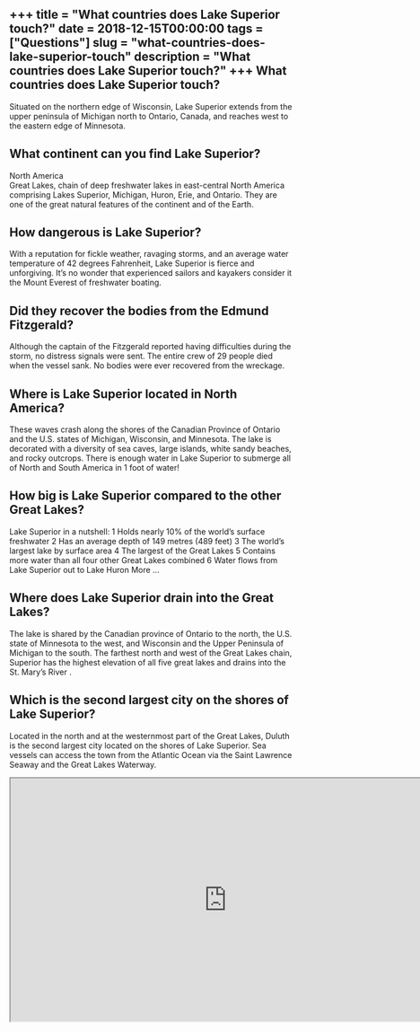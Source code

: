 +++
title = "What countries does Lake Superior touch?"
date = 2018-12-15T00:00:00
tags = ["Questions"]
slug = "what-countries-does-lake-superior-touch"
description = "What countries does Lake Superior touch?"
+++
What countries does Lake Superior touch?
----------------------------------------

Situated on the northern edge of Wisconsin, Lake Superior extends from the upper peninsula of Michigan north to Ontario, Canada, and reaches west to the eastern edge of Minnesota.

What continent can you find Lake Superior?
------------------------------------------

North America  
Great Lakes, chain of deep freshwater lakes in east-central North America comprising Lakes Superior, Michigan, Huron, Erie, and Ontario. They are one of the great natural features of the continent and of the Earth.

How dangerous is Lake Superior?
-------------------------------

With a reputation for fickle weather, ravaging storms, and an average water temperature of 42 degrees Fahrenheit, Lake Superior is fierce and unforgiving. It’s no wonder that experienced sailors and kayakers consider it the Mount Everest of freshwater boating.

Did they recover the bodies from the Edmund Fitzgerald?
-------------------------------------------------------

Although the captain of the Fitzgerald reported having difficulties during the storm, no distress signals were sent. The entire crew of 29 people died when the vessel sank. No bodies were ever recovered from the wreckage.

Where is Lake Superior located in North America?
------------------------------------------------

These waves crash along the shores of the Canadian Province of Ontario and the U.S. states of Michigan, Wisconsin, and Minnesota. The lake is decorated with a diversity of sea caves, large islands, white sandy beaches, and rocky outcrops. There is enough water in Lake Superior to submerge all of North and South America in 1 foot of water!

How big is Lake Superior compared to the other Great Lakes?
-----------------------------------------------------------

 Lake Superior in a nutshell: 1 Holds nearly 10% of the world’s surface freshwater 2 Has an average depth of 149 metres (489 feet) 3 The world’s largest lake by surface area 4 The largest of the Great Lakes 5 Contains more water than all four other Great Lakes combined 6 Water flows from Lake Superior out to Lake Huron More …

Where does Lake Superior drain into the Great Lakes?
----------------------------------------------------

The lake is shared by the Canadian province of Ontario to the north, the U.S. state of Minnesota to the west, and Wisconsin and the Upper Peninsula of Michigan to the south. The farthest north and west of the Great Lakes chain, Superior has the highest elevation of all five great lakes and drains into the St. Mary’s River .

Which is the second largest city on the shores of Lake Superior?
----------------------------------------------------------------

Located in the north and at the westernmost part of the Great Lakes, Duluth is the second largest city located on the shores of Lake Superior. Sea vessels can access the town from the Atlantic Ocean via the Saint Lawrence Seaway and the Great Lakes Waterway.

<iframe allow="accelerometer; autoplay; clipboard-write; encrypted-media; gyroscope; picture-in-picture" allowfullscreen="" class="__youtube_prefs__  epyt-is-override  no-lazyload" data-no-lazy="1" data-origheight="433" data-origwidth="770" data-skipgform_ajax_framebjll="" height="433" id="_ytid_60408" loading="lazy" src="https://www.youtube.com/embed/w4kkKx-Wcoo?enablejsapi=1&autoplay=0&cc_load_policy=0&cc_lang_pref=&iv_load_policy=1&loop=0&modestbranding=0&rel=1&fs=1&playsinline=0&autohide=2&theme=dark&color=red&controls=1&" title="YouTube player" width="770"></iframe>
